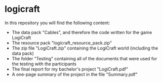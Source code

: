 # logicraft

In this repository you will find the following content:

- The data pack "Cables", and therefore the code written for the game LogiCraft
- The resource pack "logicraft_resource_pack.zip"
- The zip file "LogiCraft.zip" containing the LogiCraft world (including the data pack)
- The folder "Testing" containing all of the documents that were used for the testing with the participants
- The final report for my bachelor's project "LogiCraft.pdf"
- A one-page summary of the project in the file "Summary.pdf"